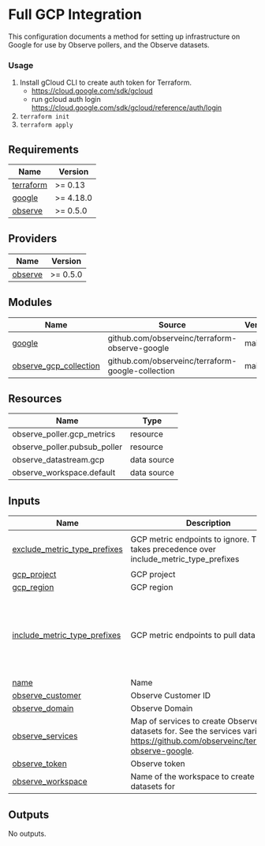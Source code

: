 # Full GCP Integration

This configuration documents a method for setting up infrastructure on Google for use by 
Observe pollers, and the Observe datasets.

### Usage

1. Install gCloud CLI to create auth token for Terraform.
      - https://cloud.google.com/sdk/gcloud
      - run gcloud auth login https://cloud.google.com/sdk/gcloud/reference/auth/login
1. `terraform init`
1. `terraform apply`


<!-- BEGINNING OF PRE-COMMIT-TERRAFORM DOCS HOOK -->
## Requirements

| Name | Version |
|------|---------|
| <a name="requirement_terraform"></a> [terraform](#requirement\_terraform) | >= 0.13 |
| <a name="requirement_google"></a> [google](#requirement\_google) | >= 4.18.0 |
| <a name="requirement_observe"></a> [observe](#requirement\_observe) | >= 0.5.0 |

## Providers

| Name | Version |
|------|---------|
| <a name="provider_observe"></a> [observe](#provider\_observe) | >= 0.5.0 |

## Modules

| Name | Source | Version |
|------|--------|---------|
| <a name="module_google"></a> [google](#module\_google) | github.com/observeinc/terraform-observe-google | main |
| <a name="module_observe_gcp_collection"></a> [observe\_gcp\_collection](#module\_observe\_gcp\_collection) | github.com/observeinc/terraform-google-collection | main |

## Resources

| Name | Type |
|------|------|
| observe_poller.gcp_metrics | resource |
| observe_poller.pubsub_poller | resource |
| observe_datastream.gcp | data source |
| observe_workspace.default | data source |

## Inputs

| Name | Description | Type | Default | Required |
|------|-------------|------|---------|:--------:|
| <a name="input_exclude_metric_type_prefixes"></a> [exclude\_metric\_type\_prefixes](#input\_exclude\_metric\_type\_prefixes) | GCP metric endpoints to ignore. This takes precedence over include\_metric\_type\_prefixes | `list(any)` | <pre>[<br>  "aws.googleapis.com/"<br>]</pre> | no |
| <a name="input_gcp_project"></a> [gcp\_project](#input\_gcp\_project) | GCP project | `string` | n/a | yes |
| <a name="input_gcp_region"></a> [gcp\_region](#input\_gcp\_region) | GCP region | `string` | n/a | yes |
| <a name="input_include_metric_type_prefixes"></a> [include\_metric\_type\_prefixes](#input\_include\_metric\_type\_prefixes) | GCP metric endpoints to pull data from | `list(any)` | <pre>[<br>  "logging.googleapis.com/",<br>  "iam.googleapis.com/",<br>  "monitoring.googleapis.com/",<br>  "pubsub.googleapis.com/",<br>  "storage.googleapis.com/"<br>]</pre> | no |
| <a name="input_name"></a> [name](#input\_name) | Name | `string` | n/a | yes |
| <a name="input_observe_customer"></a> [observe\_customer](#input\_observe\_customer) | Observe Customer ID | `string` | n/a | yes |
| <a name="input_observe_domain"></a> [observe\_domain](#input\_observe\_domain) | Observe Domain | `string` | `"observeinc.com"` | no |
| <a name="input_observe_services"></a> [observe\_services](#input\_observe\_services) | Map of services to create Observe datasets for.	See the services variable in https://github.com/observeinc/terraform-observe-google. | `map(bool)` | `{}` | no |
| <a name="input_observe_token"></a> [observe\_token](#input\_observe\_token) | Observe token | `string` | n/a | yes |
| <a name="input_observe_workspace"></a> [observe\_workspace](#input\_observe\_workspace) | Name of the workspace to create datasets for | `string` | `"Default"` | no |

## Outputs

No outputs.
<!-- END OF PRE-COMMIT-TERRAFORM DOCS HOOK -->
